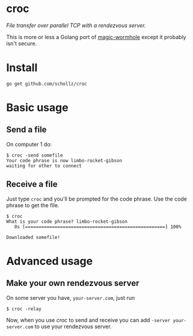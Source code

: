# croc

*File transfer over parallel TCP with a rendezvous server.*

This is more or less a Golang port of [magic-wormhole](https://github.com/warner/magic-wormhole) except it probably isn't secure.

# Install

```
go get github.com/schollz/croc
```

# Basic usage

## Send a file

On computer 1 do:

```
$ croc -send somefile
Your code phrase is now limbo-rocket-gibson
waiting for other to connect
```

## Receive a file

Just type `croc` and you'll be prompted for the code phrase. Use the code phrase to get the file.

```
$ croc 
What is your code phrase? limbo-rocket-gibson
   0s [====================================================] 100%

Downloaded somefile!
```

# Advanced usage

## Make your own rendezvous server

On some server you have, `your-server.com`, just run

```
$ croc -relay
```

Now, when you use *croc* to send and receive you can add `-server your-server.com` to use your rendezvous server.

